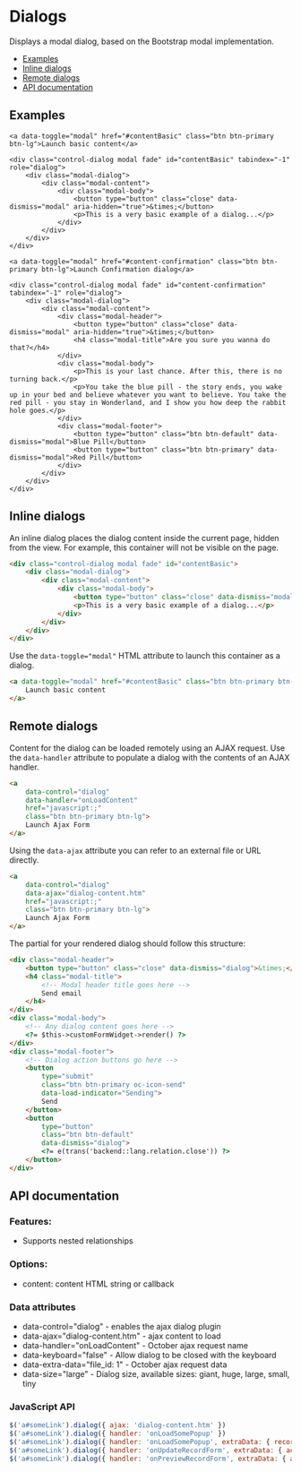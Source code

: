 # Dialogs

Displays a modal dialog, based on the Bootstrap modal implementation.

- [Examples](#examples)
- [Inline dialogs](#inline-dialogs)
- [Remote dialogs](#remote-dialogs)
- [API documentation](#api-docs)

<a name="examples"></a>
## Examples

    <a data-toggle="modal" href="#contentBasic" class="btn btn-primary btn-lg">Launch basic content</a>

    <div class="control-dialog modal fade" id="contentBasic" tabindex="-1" role="dialog">
        <div class="modal-dialog">
            <div class="modal-content">
                <div class="modal-body">
                    <button type="button" class="close" data-dismiss="modal" aria-hidden="true">&times;</button>
                    <p>This is a very basic example of a dialog...</p>
                </div>
            </div>
        </div>
    </div>

    <a data-toggle="modal" href="#content-confirmation" class="btn btn-primary btn-lg">Launch Confirmation dialog</a>

    <div class="control-dialog modal fade" id="content-confirmation" tabindex="-1" role="dialog">
        <div class="modal-dialog">
            <div class="modal-content">
                <div class="modal-header">
                    <button type="button" class="close" data-dismiss="modal" aria-hidden="true">&times;</button>
                    <h4 class="modal-title">Are you sure you wanna do that?</h4>
                </div>
                <div class="modal-body">
                    <p>This is your last chance. After this, there is no turning back.</p>
                    <p>You take the blue pill - the story ends, you wake up in your bed and believe whatever you want to believe. You take the red pill - you stay in Wonderland, and I show you how deep the rabbit hole goes.</p>
                </div>
                <div class="modal-footer">
                    <button type="button" class="btn btn-default" data-dismiss="modal">Blue Pill</button>
                    <button type="button" class="btn btn-primary" data-dismiss="modal">Red Pill</button>
                </div>
            </div>
        </div>
    </div>

<a name="inline-dialogs"></a>
## Inline dialogs

An inline dialog places the dialog content inside the current page, hidden from the view. For example, this container will not be visible on the page.

```html
<div class="control-dialog modal fade" id="contentBasic">
    <div class="modal-dialog">
        <div class="modal-content">
            <div class="modal-body">
                <button type="button" class="close" data-dismiss="modal">&times;</button>
                <p>This is a very basic example of a dialog...</p>
            </div>
        </div>
    </div>
</div>
```

Use the `data-toggle="modal"` HTML attribute to launch this container as a dialog.

```html
<a data-toggle="modal" href="#contentBasic" class="btn btn-primary btn-lg">
    Launch basic content
</a>
```

<a name="remote-dialogs"></a>
## Remote dialogs

Content for the dialog can be loaded remotely using an AJAX request. Use the `data-handler` attribute to populate a dialog with the contents of an AJAX handler.

```html
<a
    data-control="dialog"
    data-handler="onLoadContent"
    href="javascript:;"
    class="btn btn-primary btn-lg">
    Launch Ajax Form
</a>
```

Using the `data-ajax` attribute you can refer to an external file or URL directly.

```html
<a
    data-control="dialog"
    data-ajax="dialog-content.htm"
    href="javascript:;"
    class="btn btn-primary btn-lg">
    Launch Ajax Form
</a>
```

The partial for your rendered dialog should follow this structure:

```html
<div class="modal-header">
    <button type="button" class="close" data-dismiss="dialog">&times;</button>
    <h4 class="modal-title">
        <!-- Modal header title goes here -->
        Send email
    </h4>
</div>
<div class="modal-body">
    <!-- Any dialog content goes here -->
    <?= $this->customFormWidget->render() ?>
</div>
<div class="modal-footer">
    <!-- Dialog action buttons go here -->
    <button
        type="submit"
        class="btn btn-primary oc-icon-send"
        data-load-indicator="Sending">
        Send
    </button>
    <button
        type="button"
        class="btn btn-default"
        data-dismiss="dialog">
        <?= e(trans('backend::lang.relation.close')) ?>
    </button>
</div>
```

<a name="api-docs"></a>
## API documentation

### Features:

- Supports nested relationships

### Options:
- content: content HTML string or callback

### Data attributes
- data-control="dialog" - enables the ajax dialog plugin
- data-ajax="dialog-content.htm" - ajax content to load
- data-handler="onLoadContent" - October ajax request name
- data-keyboard="false" - Allow dialog to be closed with the keyboard
- data-extra-data="file_id: 1" - October ajax request data
- data-size="large" - Dialog size, available sizes: giant, huge, large, small, tiny

### JavaScript API

```js
$('a#someLink').dialog({ ajax: 'dialog-content.htm' })
$('a#someLink').dialog({ handler: 'onLoadSomePopup' })
$('a#someLink').dialog({ handler: 'onLoadSomePopup', extraData: { record_id: 3 } })
$('a#someLink').dialog({ handler: 'onUpdateRecordForm', extraData: { action:'update', record_id: 3 } })
$('a#someLink').dialog({ handler: 'onPreviewRecordForm', extraData: { action:'preview', record_id: 3 } })
```
